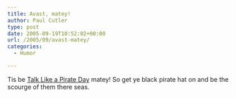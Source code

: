 ```yaml
---
title: Avast, matey!
author: Paul Cutler
type: post
date: 2005-09-19T10:52:02+00:00
url: /2005/09/avast-matey/
categories:
  - Humor

---
```

Tis be [Talk Like a Pirate Day][1] matey! So get ye black pirate hat on and be the scourge of them there seas.

 [1]: http://www.talklikeapirate.com/piratehome.html#